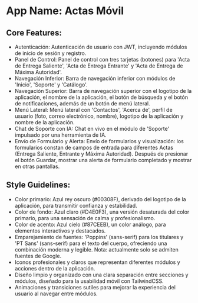 # **App Name**: Actas Móvil

## Core Features:

- Autenticación: Autenticación de usuario con JWT, incluyendo módulos de inicio de sesión y registro.
- Panel de Control: Panel de control con tres tarjetas (botones) para 'Acta de Entrega Saliente', 'Acta de Entrega Entrante' y 'Acta de Entrega de Máxima Autoridad'.
- Navegación Inferior: Barra de navegación inferior con módulos de 'Inicio', 'Soporte' y 'Catálogo'.
- Navegación Superior: Barra de navegación superior con el logotipo de la aplicación, el nombre de la aplicación, el botón de búsqueda y el botón de notificaciones, además de un botón de menú lateral.
- Menú Lateral: Menú lateral con 'Contactos', 'Acerca de', perfil de usuario (foto, correo electrónico, nombre), logotipo de la aplicación y nombre de la aplicación.
- Chat de Soporte con IA: Chat en vivo en el módulo de 'Soporte' impulsado por una herramienta de IA.
- Envío de Formulario y Alerta: Envío de formularios y visualización: los formularios constan de campos de entrada para diferentes Actas (Entrega Saliente, Entrante y Máxima Autoridad). Después de presionar el botón Guardar, mostrar una alerta de formulario completado y mostrar en otras pantallas.

## Style Guidelines:

- Color primario: Azul rey oscuro (#00308F), derivado del logotipo de la aplicación, para transmitir confianza y estabilidad.
- Color de fondo: Azul claro (#D4E0F3), una versión desaturada del color primario, para una sensación de calma y profesionalismo.
- Color de acento: Azul cielo (#87CEEB), un color análogo, para elementos interactivos y destacados.
- Emparejamiento de fuentes: 'Poppins' (sans-serif) para los titulares y 'PT Sans' (sans-serif) para el texto del cuerpo, ofreciendo una combinación moderna y legible. Nota: actualmente solo se admiten fuentes de Google.
- Iconos profesionales y claros que representan diferentes módulos y acciones dentro de la aplicación.
- Diseño limpio y organizado con una clara separación entre secciones y módulos, diseñado para la usabilidad móvil con TailwindCSS.
- Animaciones y transiciones sutiles para mejorar la experiencia del usuario al navegar entre módulos.